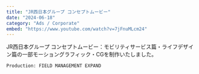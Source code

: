 ```yaml
---
title: "JR西日本グループ コンセプトムービー"
date: "2024-06-18"
category: "Ads / Corporate"
embed: "https://www.youtube.com/watch?v=7jFnuMLcm24"
---
```


JR西日本グループ コンセプトムービー：モビリティサービス篇・ライフデザイン篇の一部モーショングラフィック・CGを制作いたしました。

```plaintext
Production: FIELD MANAGEMENT EXPAND
```
